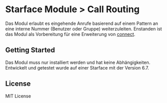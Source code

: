 # Starface Module > Call Routing

Das Modul erlaubt es eingehende Anrufe basierend auf einem Pattern an eine interne Nummer (Benutzer oder Gruppe) weiterzuleiten.
Enstanden ist das Modul als Vorbereitung für eine Erweiterung von [connect](https://connect.smea.cloud/).  
## Getting Started

Das Modul muss nur installiert werden und hat keine Abhängigkeiten. Entwickelt und getestet wurde auf einer Starface mit der Version 6.7.

## License

MIT License

